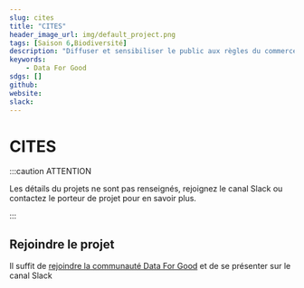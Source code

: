 ```yaml
---
slug: cites
title: "CITES"
header_image_url: img/default_project.png
tags: [Saison 6,Biodiversité]
description: "Diffuser et sensibiliser le public aux règles du commerce des espèces de faune et flore sauvages menacées d’extinction."
keywords:
    - Data For Good
sdgs: []
github: 
website: 
slack: 
---
```


# CITES

:::caution ATTENTION

Les détails du projets ne sont pas renseignés, rejoignez le canal Slack ou contactez le porteur de projet pour en savoir plus.

:::


## Rejoindre le projet
Il suffit de [rejoindre la communauté Data For Good](/join) et de se présenter sur le canal Slack 

